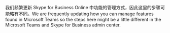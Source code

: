 <span data-ttu-id="fe1ee-101">我们频繁更新 Skype for Business Online 中功能的管理方式，因此这里的步骤可能略有不同。</span><span class="sxs-lookup"><span data-stu-id="fe1ee-101">We are frequently updating how you can manage features found in Microsoft Teams so the steps here might be a little different in the Microsoft Teams and Skype for Business admin center.</span></span>